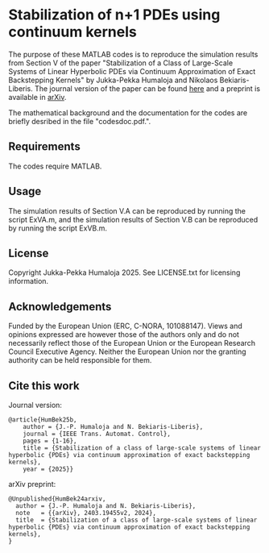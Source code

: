 # Stabilization of n+1 PDEs using continuum kernels

The purpose of these MATLAB codes is to reproduce the simulation results from Section V of the paper "Stabilization of a Class of Large-Scale Systems of Linear Hyperbolic PDEs via Continuum Approximation of Exact Backstepping Kernels" by Jukka-Pekka Humaloja and Nikolaos Bekiaris-Liberis. The journal version of the paper can be found [here](https://ieeexplore.ieee.org/document/10919086) and a preprint is available in [arXiv](https://arxiv.org/abs/2403.19455).

The mathematical background and the documentation for the codes are briefly desribed in the file "codesdoc.pdf.".

## Requirements

The codes require MATLAB.

## Usage

The simulation results of Section V.A can be reproduced by running the script ExVA.m, and the simulation results of Section V.B can be reproduced by running the script ExVB.m.

## License

Copyright Jukka-Pekka Humaloja 2025. See LICENSE.txt for licensing information.

## Acknowledgements

Funded by the European Union (ERC, C-NORA, 101088147). Views and opinions expressed are however those of the authors only and do not necessarily reflect those of the European Union or the European Research Council Executive Agency. Neither the European Union nor the granting authority can be held responsible for them.

## Cite this work
Journal version:
```
@article{HumBek25b,
	author = {J.-P. Humaloja and N. Bekiaris-Liberis},
	journal = {IEEE Trans. Automat. Control},
	pages = {1-16},
	title = {Stabilization of a class of large-scale systems of linear hyperbolic {PDEs} via continuum approximation of exact backstepping kernels},
	year = {2025}}
```
arXiv preprint:
```
@Unpublished{HumBek24arxiv,
  author = {J.-P. Humaloja and N. Bekiaris-Liberis},
  note   = {{arXiv}, 2403.19455v2, 2024},
  title  = {Stabilization of a class of large-scale systems of linear hyperbolic {PDEs} via continuum approximation of exact backstepping kernels},
}
